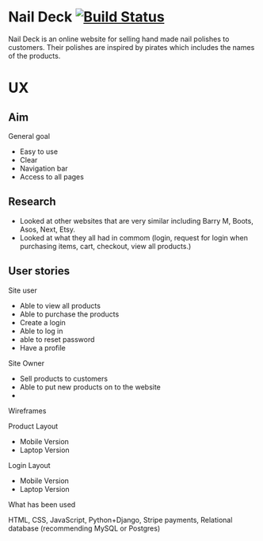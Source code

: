 # Nail Deck [![Build Status](https://travis-ci.org/katerinaelsasser/NailDeck.svg?branch=master)](https://travis-ci.org/katerinaelsasser/NailDeck)

Nail Deck is an online website for selling hand made nail polishes to customers. Their polishes are inspired by pirates which includes the names of the products.

# UX
## Aim
General goal
* Easy to use
* Clear
* Navigation bar
* Access to all pages

## Research
* Looked at other websites that are very similar including Barry M, Boots, Asos, Next, Etsy.
* Looked at what they all had in commom (login, request for login when purchasing items, cart, checkout, view all products.)

## User stories 

Site user
* Able to view all products
* Able to purchase the products
* Create a login
* Able to log in 
* able to reset password
* Have a profile



Site Owner 
* Sell products to customers
* Able to put new products on to the website
* 

Wireframes

Product Layout
* Mobile Version
* Laptop Version

Login Layout
* Mobile Version
* Laptop Version


What has been used

HTML, CSS, JavaScript, Python+Django, Stripe payments, Relational database (recommending MySQL or Postgres)
